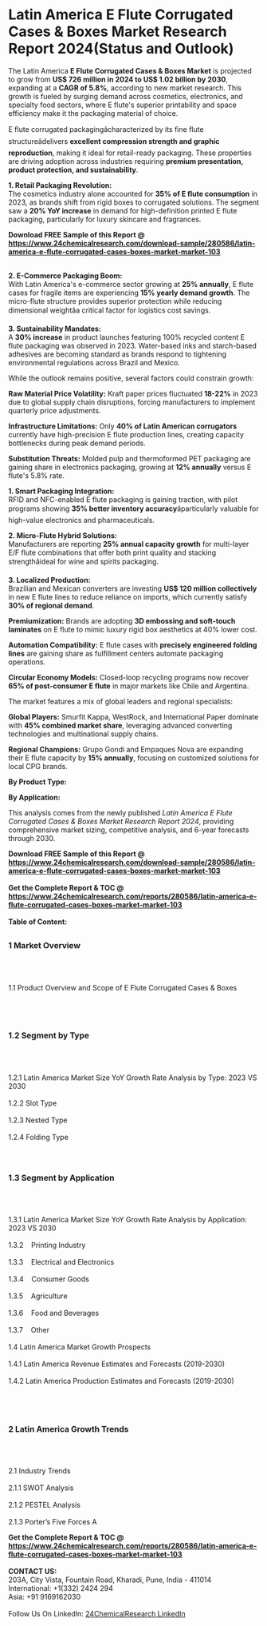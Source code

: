 <h1>Latin America E Flute Corrugated Cases &amp; Boxes Market Research Report 2024(Status and Outlook)</h1><p>The Latin America <strong>E Flute Corrugated Cases &amp; Boxes Market</strong> is projected to grow from <strong>US$ 726 million in 2024 to US$ 1.02 billion by 2030</strong>, expanding at a <strong>CAGR of 5.8%</strong>, according to new market research. This growth is fueled by surging demand across cosmetics, electronics, and specialty food sectors, where E flute's superior printability and space efficiency make it the packaging material of choice.</p><p>E flute corrugated packagingâcharacterized by its fine flute structureâdelivers <strong>excellent compression strength and graphic reproduction</strong>, making it ideal for retail-ready packaging. These properties are driving adoption across industries requiring <strong>premium presentation, product protection, and sustainability</strong>.</p><p><strong>1. Retail Packaging Revolution:</strong><br>
The cosmetics industry alone accounted for <strong>35% of E flute consumption</strong> in 2023, as brands shift from rigid boxes to corrugated solutions. The segment saw a <strong>20% YoY increase</strong> in demand for high-definition printed E flute packaging, particularly for luxury skincare and fragrances.</p><div><b>Download FREE Sample of this Report @ 
            <a href="https://www.24chemicalresearch.com/download-sample/280586/latin-america-e-flute-corrugated-cases-boxes-market-market-103">
            https://www.24chemicalresearch.com/download-sample/280586/latin-america-e-flute-corrugated-cases-boxes-market-market-103</a></b></div><br><p><strong>2. E-Commerce Packaging Boom:</strong><br>
With Latin America's e-commerce sector growing at <strong>25% annually</strong>, E flute cases for fragile items are experiencing <strong>15% yearly demand growth</strong>. The micro-flute structure provides superior protection while reducing dimensional weightâa critical factor for logistics cost savings.</p><p><strong>3. Sustainability Mandates:</strong><br>
A <strong>30% increase</strong> in product launches featuring 100% recycled content E flute packaging was observed in 2023. Water-based inks and starch-based adhesives are becoming standard as brands respond to tightening environmental regulations across Brazil and Mexico.</p><p>While the outlook remains positive, several factors could constrain growth:</p><p><strong>Raw Material Price Volatility:</strong> Kraft paper prices fluctuated <strong>18-22%</strong> in 2023 due to global supply chain disruptions, forcing manufacturers to implement quarterly price adjustments.</p><p><strong>Infrastructure Limitations:</strong> Only <strong>40% of Latin American corrugators</strong> currently have high-precision E flute production lines, creating capacity bottlenecks during peak demand periods.</p><p><strong>Substitution Threats:</strong> Molded pulp and thermoformed PET packaging are gaining share in electronics packaging, growing at <strong>12% annually</strong> versus E flute's 5.8% rate.</p><p><strong>1. Smart Packaging Integration:</strong><br>
RFID and NFC-enabled E flute packaging is gaining traction, with pilot programs showing <strong>35% better inventory accuracy</strong>âparticularly valuable for high-value electronics and pharmaceuticals.</p><p><strong>2. Micro-Flute Hybrid Solutions:</strong><br>
Manufacturers are reporting <strong>25% annual capacity growth</strong> for multi-layer E/F flute combinations that offer both print quality and stacking strengthâideal for wine and spirits packaging.</p><p><strong>3. Localized Production:</strong><br>
Brazilian and Mexican converters are investing <strong>US$ 120 million collectively</strong> in new E flute lines to reduce reliance on imports, which currently satisfy <strong>30% of regional demand</strong>.</p><p><strong>Premiumization:</strong> Brands are adopting <strong>3D embossing and soft-touch laminates</strong> on E flute to mimic luxury rigid box aesthetics at 40% lower cost.</p><p><strong>Automation Compatibility:</strong> E flute cases with <strong>precisely engineered folding lines</strong> are gaining share as fulfillment centers automate packaging operations.</p><p><strong>Circular Economy Models:</strong> Closed-loop recycling programs now recover <strong>65% of post-consumer E flute</strong> in major markets like Chile and Argentina.</p><p>The market features a mix of global leaders and regional specialists:</p><p><strong>Global Players:</strong> Smurfit Kappa, WestRock, and International Paper dominate with <strong>45% combined market share</strong>, leveraging advanced converting technologies and multinational supply chains.</p><p><strong>Regional Champions:</strong> Grupo Gondi and Empaques Nova are expanding their E flute capacity by <strong>15% annually</strong>, focusing on customized solutions for local CPG brands.</p><p><strong>By Product Type:</strong></p><p><strong>By Application:</strong></p><p>This analysis comes from the newly published <em>Latin America E Flute Corrugated Cases &amp; Boxes Market Research Report 2024</em>, providing comprehensive market sizing, competitive analysis, and 6-year forecasts through 2030.</p><div><b>Download FREE Sample of this Report @ 
            <a href="https://www.24chemicalresearch.com/download-sample/280586/latin-america-e-flute-corrugated-cases-boxes-market-market-103">
            https://www.24chemicalresearch.com/download-sample/280586/latin-america-e-flute-corrugated-cases-boxes-market-market-103</a></b></div><br><div><b>Get the Complete Report & TOC @ 
            <a href="https://www.24chemicalresearch.com/reports/280586/latin-america-e-flute-corrugated-cases-boxes-market-market-103">
            https://www.24chemicalresearch.com/reports/280586/latin-america-e-flute-corrugated-cases-boxes-market-market-103</a></b></div><br>
            <b>Table of Content:</b><p><h2><span style="font-size:16px"><strong>1 Market Overview&nbsp;&nbsp; &nbsp;</strong></span></h2><br />
<br />
<p>1.1 Product Overview and Scope of E Flute Corrugated Cases & Boxes&nbsp;</p><br />
<br />
<h2><strong><span style="font-size:16px">1.2 Segment by Type&nbsp;&nbsp; &nbsp;</span></strong></h2><br />
<br />
<p>1.2.1 Latin America Market Size YoY Growth Rate Analysis by Type: 2023 VS 2030&nbsp;&nbsp; &nbsp;<br /><br />
1.2.2 Slot Type&nbsp;&nbsp; &nbsp;<br /><br />
1.2.3 Nested Type<br /><br />
1.2.4 Folding Type<br /><br />
<br />
<h2><span style="font-size:16px"><strong>1.3 Segment by Application&nbsp;&nbsp;</strong></span></h2><br />
<br />
<p>1.3.1 Latin America Market Size YoY Growth Rate Analysis by Application: 2023 VS 2030&nbsp;&nbsp; &nbsp;<br /><br />
1.3.2&nbsp;&nbsp; &nbsp;Printing Industry<br /><br />
1.3.3&nbsp;&nbsp; &nbsp;Electrical and Electronics<br /><br />
1.3.4&nbsp;&nbsp; &nbsp;Consumer Goods<br /><br />
1.3.5&nbsp;&nbsp; &nbsp;Agriculture<br /><br />
1.3.6&nbsp;&nbsp; &nbsp;Food and Beverages<br /><br />
1.3.7&nbsp;&nbsp; &nbsp;Other<br /><br />
1.4 Latin America Market Growth Prospects&nbsp;&nbsp; &nbsp;<br /><br />
1.4.1 Latin America Revenue Estimates and Forecasts (2019-2030)&nbsp;&nbsp; &nbsp;<br /><br />
1.4.2 Latin America Production Estimates and Forecasts (2019-2030)&nbsp;&nbsp;</p><br />
<br />
<h2><span style="font-size:16px"><strong>2 Latin America Growth Trends&nbsp;&nbsp; &nbsp;</strong></span></h2><br />
<br />
<p>2.1 Industry Trends&nbsp;&nbsp; &nbsp;<br /><br />
2.1.1 SWOT Analysis&nbsp;&nbsp; &nbsp;<br /><br />
2.1.2 PESTEL Analysis&nbsp;&nbsp; &nbsp;<br /><br />
2.1.3 Porter&rsquo;s Five Forces A</p><div><b>Get the Complete Report & TOC @ 
            <a href="https://www.24chemicalresearch.com/reports/280586/latin-america-e-flute-corrugated-cases-boxes-market-market-103">
            https://www.24chemicalresearch.com/reports/280586/latin-america-e-flute-corrugated-cases-boxes-market-market-103</a></b></div><br><b>CONTACT US:</b><br>
            203A, City Vista, Fountain Road, Kharadi, Pune, India - 411014<br>
            International: +1(332) 2424 294<br>
            Asia: +91 9169162030 <br><br>
            Follow Us On LinkedIn: <a href="https://www.linkedin.com/company/24chemicalresearch/">24ChemicalResearch LinkedIn</a>